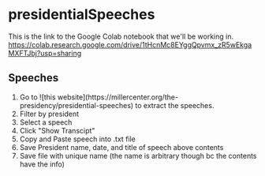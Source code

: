 # presidentialSpeeches

This is the link to the Google Colab notebook that we'll be working in. 
https://colab.research.google.com/drive/1tHcnMc8EYggQpvmx_zR5wEkgaMXFTJbj?usp=sharing

## Speeches
<ol>
  <li>Go to ![this website](https://millercenter.org/the-presidency/presidential-speeches) to extract the speeches. </li>
  <li>Filter by president</li>
  <li>Select a speech</li>
  <li>Click "Show Transcipt"</li>
  <li>Copy and Paste speech into .txt file </li>
  <li>Save President name, date, and title of speech above contents</li>
  <li>Save file with unique name (the name is arbitrary though bc the contents have the info)</li>
</ol>  


